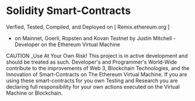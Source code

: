 # Solidity Smart-Contracts
Verfied, Tested, Compiled, and Deployed on [ Remix.ethereum.org ] 
- on Mainnet, Goerli, Ropsten and Kovan Testnet by Justin Mitchell -Developer on the Ethereum Virtual Machine

CAUTION _Use At Your Own Risk! This project is in active development and should be treated as such. Developer's and Programmer's World-Wide contribute to the improvements of Web 3, Blockchain Technologies, and the Innovation of Smart-Contracts on The Ethereum Virtual Machine. If you are using these smart-contracts for you own Testing and Research you are declaring full responsibility for your own actions executed on the Virtual Machine or Blockchain.
